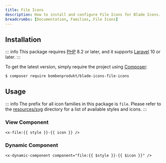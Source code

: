 ```yaml
---
title: File Icons
description: How to install and configure File Icons for Blade Icons.
breadcrumbs: [Documentation, Families, File Icons]
---
```


## Installation

::: info
This package requires [PHP](https://www.php.net/) 8.2 or later, and it supports [Laravel](https://laravel.com/) 10 or later.
:::

To get the latest version, simply require the project using [Composer](https://getcomposer.org/):

```bash
$ composer require bombenprodukt/blade-icons-file-icons
```

## Usage

::: info
The prefix for all icon families in this package is `file`. Please refer to the [resources/svg](https://github.com/BombenProdukt/blade-icons-file-icons/tree/main/resources/svg) directory for a list of available styles and icons.
:::

### View Component

```blade
<x-file:{{ style }}-{{ icon }} />
```

### Dynamic Component

```blade
<x-dynamic-component component="file:{{ $style }}-{{ $icon }}" />
```
